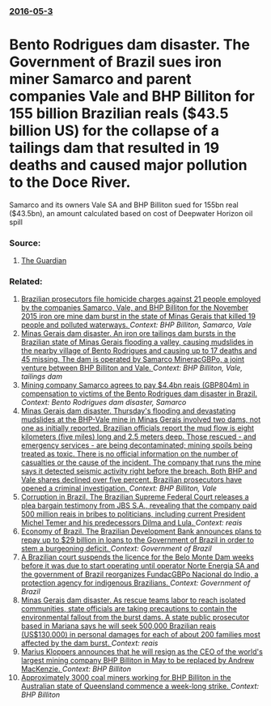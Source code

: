 ### [2016-05-3](/news/2016/05/3/index.md)

# Bento Rodrigues dam disaster. The Government of Brazil sues iron miner Samarco and parent companies Vale and BHP Billiton for 155 billion Brazilian reals ($43.5 billion US) for the collapse of a tailings dam that resulted in 19 deaths and caused major pollution to the Doce River. 

Samarco and its owners Vale SA and BHP Billiton sued for 155bn real ($43.5bn), an amount calculated based on cost of Deepwater Horizon oil spill


### Source:

1. [The Guardian](http://www.theguardian.com/business/2016/may/03/brazil-iron-mine-samarco-fined-disaster?CMP=twt_gu)

### Related:

1. [Brazilian prosecutors file homicide charges against 21 people employed by the companies Samarco, Vale, and BHP Billiton for the November 2015 iron ore mine dam burst in the state of Minas Gerais that killed 19 people and polluted waterways. ](/news/2016/10/20/brazilian-prosecutors-file-homicide-charges-against-21-people-employed-by-the-companies-samarco-vale-and-bhp-billiton-for-the-november-201.md) _Context: BHP Billiton, Samarco, Vale_
2. [Minas Gerais dam disaster. An iron ore tailings dam bursts in the Brazilian state of Minas Gerais flooding a valley, causing mudslides in the nearby village of Bento Rodrigues and causing up to 17 deaths and 45 missing. The dam is operated by Samarco MineracGBPo, a joint venture between BHP Billiton and Vale. ](/news/2015/11/5/minas-gerais-dam-disaster-an-iron-ore-tailings-dam-bursts-in-the-brazilian-state-of-minas-gerais-flooding-a-valley-causing-mudslides-in-th.md) _Context: BHP Billiton, Vale, tailings dam_
3. [Mining company Samarco agrees to pay $4.4bn reais (GBP804m) in compensation to victims of the Bento Rodrigues dam disaster in Brazil. ](/news/2016/03/2/mining-company-samarco-agrees-to-pay-4-4bn-reais-agbp804m-in-compensation-to-victims-of-the-bento-rodrigues-dam-disaster-in-brazil.md) _Context: Bento Rodrigues dam disaster, Samarco_
4. [Minas Gerais dam disaster. Thursday's flooding and devastating mudslides at the BHP-Vale mine in Minas Gerais involved two dams, not one as initially reported. Brazilian officials report the mud flow is eight kilometers (five miles) long and 2.5 meters deep. Those rescued - and emergency services - are being decontaminated; mining spoils being treated as toxic. There is no official information on the number of casualties or the cause of the incident. The company that runs the mine says it detected seismic activity right before the breach. Both BHP and Vale shares declined over five percent. Brazilian prosecutors have opened a criminal investigation. ](/news/2015/11/6/minas-gerais-dam-disaster-thursday-s-flooding-and-devastating-mudslides-at-the-bhp-vale-mine-in-minas-gerais-involved-two-dams-not-one-as.md) _Context: BHP Billiton, Vale_
5. [Corruption in Brazil. The Brazilian Supreme Federal Court releases a plea bargain testimony from JBS S.A., revealing that the company paid 500 million reais in bribes to politicians, including current President Michel Temer and his predecessors Dilma and Lula. ](/news/2017/05/19/corruption-in-brazil-the-brazilian-supreme-federal-court-releases-a-plea-bargain-testimony-from-jbs-s-a-revealing-that-the-company-paid-5.md) _Context: reais_
6. [Economy of Brazil. The Brazilian Development Bank announces plans to repay up to $29 billion in loans to the Government of Brazil in order to stem a burgeoning deficit. ](/news/2016/11/23/economy-of-brazil-the-brazilian-development-bank-announces-plans-to-repay-up-to-29-billion-in-loans-to-the-government-of-brazil-in-order-t.md) _Context: Government of Brazil_
7. [A Brazilian court suspends the licence for the Belo Monte Dam weeks before it was due to start operating until operator Norte Energia SA and the government of Brazil reorganizes FundacGBPo Nacional do Indio, a protection agency for indigenous Brazilians. ](/news/2016/01/14/a-brazilian-court-suspends-the-licence-for-the-belo-monte-dam-weeks-before-it-was-due-to-start-operating-until-operator-norte-energia-sa-and.md) _Context: Government of Brazil_
8. [Minas Gerais dam disaster. As rescue teams labor to reach isolated communities, state officials are taking precautions to contain the environmental fallout from the burst dams. A state public prosecutor based in Mariana says he will seek 500,000 Brazilian reais (US$130,000) in personal damages for each of about 200 families most affected by the dam burst. ](/news/2015/11/7/minas-gerais-dam-disaster-as-rescue-teams-labor-to-reach-isolated-communities-state-officials-are-taking-precautions-to-contain-the-enviro.md) _Context: reais_
9. [Marius Kloppers announces that he will resign as the CEO of the world's largest mining company BHP Billiton in May to be replaced by Andrew MacKenzie. ](/news/2013/02/20/marius-kloppers-announces-that-he-will-resign-as-the-ceo-of-the-world-s-largest-mining-company-bhp-billiton-in-may-to-be-replaced-by-andrew.md) _Context: BHP Billiton_
10. [Approximately 3000 coal miners working for BHP Billiton in the Australian state of Queensland commence a week-long strike. ](/news/2012/02/15/approximately-3000-coal-miners-working-for-bhp-billiton-in-the-australian-state-of-queensland-commence-a-week-long-strike.md) _Context: BHP Billiton_
